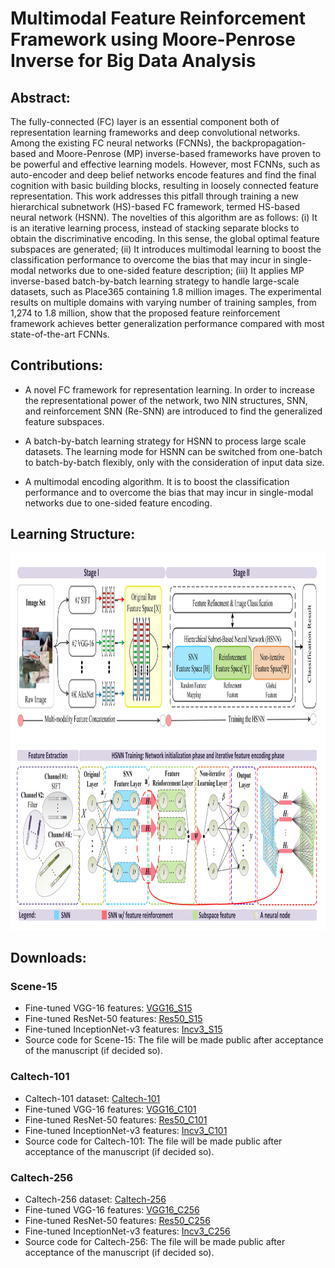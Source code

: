 # Multimodal Feature Reinforcement Framework using Moore-Penrose Inverse for Big Data Analysis

## Abstract: 
The fully-connected (FC) layer is an essential component both of representation learning frameworks and deep convolutional networks. Among the existing FC neural networks (FCNNs), the backpropagation-based and Moore-Penrose (MP) inverse-based frameworks have proven to be powerful and effective learning models. However, most FCNNs, such as auto-encoder and deep belief networks encode features and find the final cognition with basic building blocks, resulting in loosely connected feature representation. This work addresses this pitfall through training a new hierarchical subnetwork (HS)-based FC framework, termed HS-based neural network (HSNN). The novelties of this algorithm are as follows: (i) It is an iterative learning process, instead of stacking separate blocks to obtain the discriminative encoding. In this sense, the global optimal feature subspaces are generated; (ii) It introduces multimodal learning to boost the classification performance to overcome the bias that may incur in single-modal networks due to one-sided feature description; (iii) It applies MP inverse-based batch-by-batch learning strategy to handle large-scale datasets, such as Place365 containing 1.8 million images. The experimental results on multiple domains with varying number of training samples, from 1,274 to 1.8 million, show that the proposed feature reinforcement framework achieves better generalization performance compared with most state-of-the-art FCNNs.

## Contributions:
* A novel FC framework for representation learning. In order to increase the representational power of the network, two NIN structures, SNN, and reinforcement SNN (Re-SNN) are introduced to find the generalized feature subspaces.

* A batch-by-batch learning strategy for HSNN to process large scale datasets. The learning mode for HSNN can be switched from one-batch to batch-by-batch flexibly, only with the consideration of input data size.

* A multimodal encoding algorithm. It is to boost  the  classification  performance  and to  overcome  the  bias  that may  incur  in  single-modal  networks  due  to  one-sided  feature encoding.

## Learning Structure:

<img src="https://github.com/1027051515/HSNN/raw/master/FIG1.jpg" width="1200" height="300" />

<img src="https://github.com/1027051515/HSNN/raw/master/FIG2.jpg" width="1200" height="300" />

## Downloads:
### Scene-15
* Fine-tuned VGG-16 features: [VGG16_S15](https://drive.google.com/open?id=16Jhzxp2zwXyYXpAEaP_2Pjwxki6HeRZB)
* Fine-tuned ResNet-50 features: [Res50_S15](https://drive.google.com/open?id=1Jb_xdmA9StQLUme3LG_e3_EjlNIM3hiH)
* Fine-tuned InceptionNet-v3 features: [Incv3_S15](https://drive.google.com/open?id=1ku7huEzJ8I99qYKT5gtCG803puMz9kxe)
* Source code for Scene-15: The file will be made public after acceptance of the manuscript (if decided so).
### Caltech-101
* Caltech-101 dataset: [Caltech-101](http://www.vision.caltech.edu/Image_Datasets/Caltech101/#Download)
* Fine-tuned VGG-16 features: [VGG16_C101](https://drive.google.com/open?id=1lKlwxtGF3eMyYwnVtoe8YsmMhcgsCpJN)
* Fine-tuned ResNet-50 features: [Res50_C101](https://drive.google.com/open?id=1F5BUPCQkzR1OmTlx2aID-E-Is6PrWHRZ)
* Fine-tuned InceptionNet-v3 features: [Incv3_C101](https://drive.google.com/open?id=1pFeL9kC8vs9ljmB4JYOxTznSj0MxM6DF)
* Source code for Caltech-101: The file will be made public after acceptance of the manuscript (if decided so).
### Caltech-256
* Caltech-256 dataset: [Caltech-256](http://www.vision.caltech.edu/Image_Datasets/Caltech256/)
* Fine-tuned VGG-16 features: [VGG16_C256](https://drive.google.com/open?id=1u7rY_meYZt5FpHZsHpELMF2tXcwdNhWF)
* Fine-tuned ResNet-50 features: [Res50_C256](https://drive.google.com/open?id=104hhcvC20s4sp0J7TYRRM6VK51a6d83v)
* Fine-tuned InceptionNet-v3 features: [Incv3_C256](https://drive.google.com/open?id=1XIHncWSHRH97TDtxCj2-QvR2KjubMXNh)
* Source code for Caltech-256: The file will be made public after acceptance of the manuscript (if decided so).

